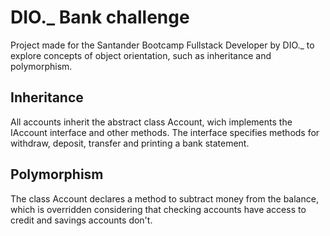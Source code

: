 # DIO._ Bank challenge

Project made for the Santander Bootcamp Fullstack Developer by DIO._ to explore concepts of object orientation, such as inheritance and polymorphism.

## Inheritance

All accounts inherit the abstract class Account, wich implements the IAccount interface and other methods. The interface specifies methods for withdraw, deposit, transfer and printing a bank statement.

## Polymorphism

The class Account declares a method to subtract money from the balance, which is overridden considering that checking accounts have access to credit and savings accounts don't.
